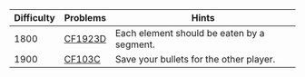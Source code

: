 | Difficulty | Problems | Hints |
| -------- | -------- | -------- |
| 1800 | [CF1923D](https://codeforces.com/problemset/problem/1923/D) | Each element should be eaten by a segment. |
| 1900 | [CF103C](https://codeforces.com/problemset/problem/103/C) | Save your bullets for the other player. |